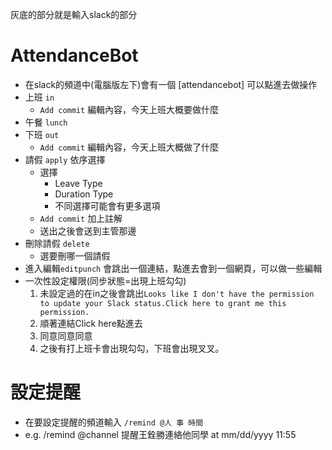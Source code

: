 灰底的部分就是輸入slack的部分


# AttendanceBot
- 在slack的頻道中(電腦版左下)會有一個 [attendancebot] 可以點進去做操作
- 上班 `in`
    - `Add commit` 編輯內容，今天上班大概要做什麼
- 午餐 `lunch`
- 下班 `out`
    - `Add commit` 編輯內容，今天上班大概做了什麼
- 請假 `apply` 依序選擇
    - 選擇
        - Leave Type
        - Duration Type
        - 不同選擇可能會有更多選項
    - `Add commit` 加上註解
    - 送出之後會送到主管那邊
- 刪除請假 `delete`
    - 選要刪哪一個請假
- 進入編輯`editpunch` 會跳出一個連結，點進去會到一個網頁，可以做一些編輯
- 一次性設定權限(同步狀態=出現上班勾勾)
    1. 未設定過的在in之後會跳出`Looks like I don't have the permission to update your Slack status.Click here to grant me this permission.`
    2. 順著連結Click here點進去
    3. 同意同意同意
    4. 之後有打上班卡會出現勾勾，下班會出現叉叉。
# 設定提醒
- 在要設定提醒的頻道輸入 `/remind @人 事 時間` 
- e.g. /remind @channel 提醒王銓勝連絡他同學 at mm/dd/yyyy 11:55
